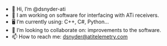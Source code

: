 - 👋 Hi, I’m @dsnyder-ati
- 👀 I am working on software for interfacing with ATi receivers.
- 🖥️ I’m currently using: C++, C#, Python...
- 📓 I’m looking to collaborate on: improvements to the software.
- 📫 How to reach me: dsnyder@atitelemetry.com

<!---
dsnyder-ati/dsnyder-ati is a ✨ special ✨ repository because its `README.md` (this file) appears on your GitHub profile.
You can click the Preview link to take a look at your changes.
--->

